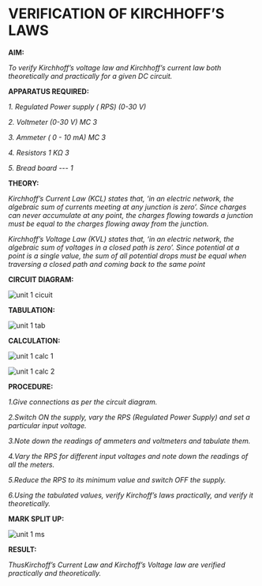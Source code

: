 # VERIFICATION OF KIRCHHOFF’S LAWS

**AIM:**

*To verify Kirchhoff’s voltage law and Kirchhoff’s current law both theoretically and practically for a given DC circuit.*

**APPARATUS REQUIRED:**

*1.	Regulated Power supply ( RPS)	(0-30 V)*
   
*2.	Voltmeter	(0-30 V) MC	3*
   
*3.	Ammeter	( 0 - 10 mA) MC	3*
   
*4.	Resistors	1 KΩ	3*

*5.	Bread board	---	1*

**THEORY:**

*Kirchhoff’s Current Law (KCL) states that, ‘in an electric network, the algebraic sum of currents meeting at any junction is zero’. Since charges can never accumulate at any point, the charges flowing towards a junction must be equal to the charges flowing away from the junction.*

*Kirchhoff’s Voltage Law (KVL) states that, ‘in an electric network, the algebraic sum of voltages in a closed path is zero’. Since potential at a point is a single value, the sum of all potential drops must be equal when traversing a closed path and coming back to the same point*

**CIRCUIT DIAGRAM:**

![unit 1 cicuit](https://github.com/user-attachments/assets/b4e46b98-160c-4043-a866-78f130868458)


**TABULATION:**

![unit 1 tab](https://github.com/user-attachments/assets/cbbc83db-eb0e-46e7-a2e3-5f79cb16e95c)


**CALCULATION:**

![unit 1 calc 1](https://github.com/user-attachments/assets/e22f5107-0e75-4c1c-987e-a5babf67271a)

![unit 1 calc 2](https://github.com/user-attachments/assets/1e5e72ea-0c62-472f-90e7-57fcd51cffce)


**PROCEDURE:**

 *1.Give connections as per the circuit diagram.*

 *2.Switch ON the supply, vary the RPS (Regulated Power Supply) and set a particular input voltage.*
	
 *3.Note down the readings of ammeters and voltmeters and tabulate them.*
	
 *4.Vary the RPS for different input voltages and note down the readings of all the meters.*

 *5.Reduce the RPS to its minimum value and switch OFF the supply.*
  
 *6.Using the tabulated values, verify Kirchoff’s laws practically, and verify it theoretically.*

 **MARK SPLIT UP:**

 ![unit 1 ms](https://github.com/user-attachments/assets/cc474fae-fb0a-4f48-9c72-2e212fb8ae04)


**RESULT:**

*ThusKirchoff’s Current Law and Kirchoff’s Voltage law are verified practically and theoretically.*


